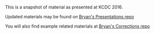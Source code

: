 This is a snapshot of material as presented at KCDC 2016.

Updated materials may be found on [Bryan's Presentations repo](https://github.com/k0emt/Presentations)

You will also find example related materials at [Bryan's Corrections repo](https://github.com/k0emt/corrections)
